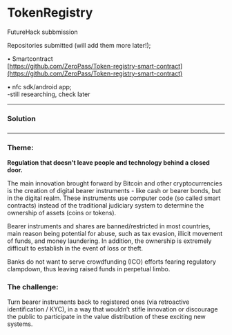 # TokenRegistry

FutureHack subbmission

Repositories submitted \(will add them more later!\);

• Smartcontract  
[https://github.com/ZeroPass/Token-registry-smart-contract](https://github.com/ZeroPass/Token-registry-smart-contract)

• nfc sdk/android app;  
-still researching, check later

---

### Solution

### 

---

### Theme:

**Regulation that doesn't leave people and technology behind a closed door.**

The main innovation brought forward by Bitcoin and other cryptocurrencies is the creation of digital bearer instruments - like cash or bearer bonds, but in the digital realm. These instruments use computer code \(so called smart contracts\) instead of the traditional judiciary system to determine the ownership of assets \(coins or tokens\).

Bearer instruments and shares are banned/restricted in most countries, main reason being potential for abuse, such as tax evasion, illicit movement of funds, and money laundering. In addition, the ownership is extremely difficult to establish in the event of loss or theft.

Banks do not want to serve crowdfunding \(ICO\) efforts fearing regulatory clampdown, thus leaving raised funds in perpetual limbo.

### The challenge:

Turn bearer instruments back to registered ones \(via retroactive identification / KYC\), in a way that wouldn’t stifle innovation or discourage the public to participate in the value distribution of these exciting new systems.

